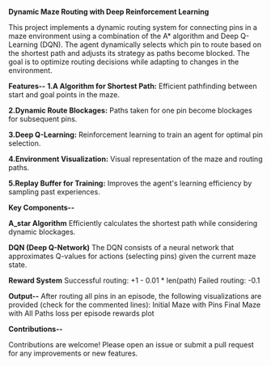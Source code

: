 
**Dynamic Maze Routing with Deep Reinforcement Learning**

This project implements a dynamic routing system for connecting pins in a maze environment using a combination of the A* algorithm and Deep Q-Learning (DQN). The agent dynamically selects which pin to route based on the shortest path and adjusts its strategy as paths become blocked. The goal is to optimize routing decisions while adapting to changes in the environment. &nbsp;&nbsp;&nbsp;&nbsp;



**Features--**
**1.A Algorithm for Shortest Path:** Efficient pathfinding between start and goal points in the maze.

**2.Dynamic Route Blockages:** Paths taken for one pin become blockages for subsequent pins.

**3.Deep Q-Learning:** Reinforcement learning to train an agent for optimal pin selection.

**4.Environment Visualization:** Visual representation of the maze and routing paths.

**5.Replay Buffer for Training:** Improves the agent's learning efficiency by sampling past experiences.




**Key Components--**

**A_star Algorithm** Efficiently calculates the shortest path while considering dynamic blockages.

**DQN (Deep Q-Network)** The DQN consists of a neural network that approximates Q-values for actions (selecting pins) given the current maze state.

**Reward System** 
Successful routing: +1 - 0.01 * len(path)
Failed routing: -0.1



**Output--**
After routing all pins in an episode, the following visualizations are provided (check for the commented lines):
Initial Maze with Pins
Final Maze with All Paths
loss per episode 
rewards plot



**Contributions--**

Contributions are welcome! Please open an issue or submit a pull request for any improvements or new features.

